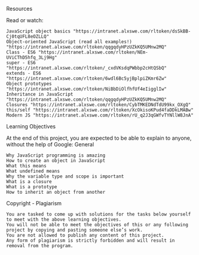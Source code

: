 Resources

Read or watch:

    JavaScript object basics "https://intranet.alxswe.com/rltoken/dsSkBB-Cj0tqUFL8eOZLLQ"
    Object-oriented JavaScript (read all examples!) "https://intranet.alxswe.com/rltoken/qqgqdyHPzUZkKQ5UMnw2MQ"
    Class - ES6 "https://intranet.alxswe.com/rltoken/NEm-UViCThD5hfq_3Lj9Hg"
    super - ES6 "https://intranet.alxswe.com/rltoken/_cxdVKsdqPWbbp2cHtQSbQ"
    extends - ES6 "https://intranet.alxswe.com/rltoken/6wdl6Bc5yjBplpiZKmr6Zw"
    Object prototypes "https://intranet.alxswe.com/rltoken/NiBbDiOlfhfUf4eIigglIw"
    Inheritance in JavaScript "https://intranet.alxswe.com/rltoken/qqgqdyHPzUZkKQ5UMnw2MQ"
    Closures "https://intranet.alxswe.com/rltoken/CybTMKEDNdTdU99kx_OXgQ"
    this/self "https://intranet.alxswe.com/rltoken/XcOkisoKPud4faDDkLMABw"
    Modern JS "https://intranet.alxswe.com/rltoken/rU_q2J3qGWfvTYNllW8JnA"

Learning Objectives

At the end of this project, you are expected to be able to explain to anyone, without the help of Google:
General

    Why JavaScript programming is amazing
    How to create an object in JavaScript
    What this means
    What undefined means
    Why the variable type and scope is important
    What is a closure
    What is a prototype
    How to inherit an object from another

Copyright - Plagiarism

    You are tasked to come up with solutions for the tasks below yourself to meet with the above learning objectives.
    You will not be able to meet the objectives of this or any following project by copying and pasting someone else’s work.
    You are not allowed to publish any content of this project.
    Any form of plagiarism is strictly forbidden and will result in removal from the program.


